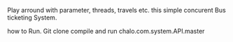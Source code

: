 Play arround with parameter, threads, travels etc. this simple concurent Bus ticketing System.

how to Run.
  Git clone <link>
  compile and run chalo.com.system.API.master 
